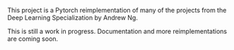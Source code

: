 This project is a Pytorch reimplementation of many of the projects from the Deep Learning Specialization by Andrew Ng.

This is still a work in progress. Documentation and more reimplementations are coming soon.